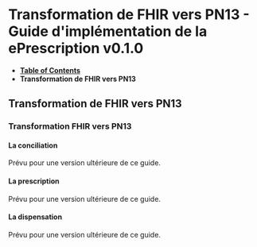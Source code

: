 # Transformation de FHIR vers PN13 - Guide d'implémentation de la ePrescription v0.1.0

* [**Table of Contents**](toc.md)
* **Transformation de FHIR vers PN13**

## Transformation de FHIR vers PN13

### Transformation FHIR vers PN13

#### La conciliation

Prévu pour une version ultérieure de ce guide.

#### La prescription

Prévu pour une version ultérieure de ce guide.

#### La dispensation

Prévu pour une version ultérieure de ce guide.

